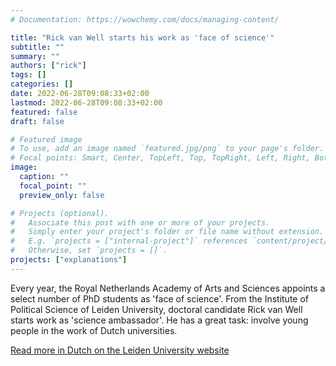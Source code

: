 ```yaml
---
# Documentation: https://wowchemy.com/docs/managing-content/

title: "Rick van Well starts his work as 'face of science'"
subtitle: ""
summary: ""
authors: ["rick"]
tags: []
categories: []
date: 2022-06-28T09:08:33+02:00
lastmod: 2022-06-28T09:08:33+02:00
featured: false
draft: false

# Featured image
# To use, add an image named `featured.jpg/png` to your page's folder.
# Focal points: Smart, Center, TopLeft, Top, TopRight, Left, Right, BottomLeft, Bottom, BottomRight.
image:
  caption: ""
  focal_point: ""
  preview_only: false

# Projects (optional).
#   Associate this post with one or more of your projects.
#   Simply enter your project's folder or file name without extension.
#   E.g. `projects = ["internal-project"]` references `content/project/deep-learning/index.md`.
#   Otherwise, set `projects = []`.
projects: ["explanations"]
---
```



Every year, the Royal Netherlands Academy of Arts and Sciences appoints a select number of PhD students as 'face of science'. From the Institute of Political Science of Leiden University, doctoral candidate Rick van Well starts work as 'science ambassador'. He has a great task: involve young people in the work of Dutch universities.

[Read more in Dutch on the Leiden University website](https://www.universiteitleiden.nl/nieuws/2022/06/rick-van-well-gaat-aan-de-slag-als-face-of-science)
